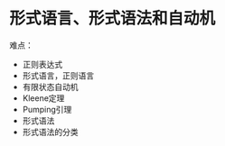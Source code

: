 # 形式语言、形式语法和自动机

难点：
  - 正则表达式
  - 形式语言，正则语言
  - 有限状态自动机
  - Kleene定理
  - Pumping引理
  - 形式语法
  - 形式语法的分类
